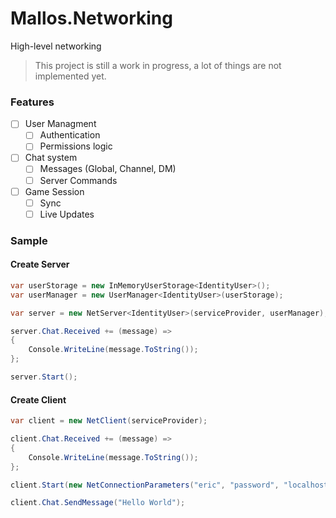 # Mallos.Networking
High-level networking

> This project is still a work in progress, a lot of things are not implemented yet.

### Features

- [ ] User Managment
    - [ ] Authentication
    - [ ] Permissions logic
- [ ] Chat system
    - [ ] Messages (Global, Channel, DM)
    - [ ] Server Commands
- [ ] Game Session
    - [ ] Sync
    - [ ] Live Updates

### Sample

#### Create Server
```cs
var userStorage = new InMemoryUserStorage<IdentityUser>();
var userManager = new UserManager<IdentityUser>(userStorage);

var server = new NetServer<IdentityUser>(serviceProvider, userManager);

server.Chat.Received += (message) =>
{
    Console.WriteLine(message.ToString());
};

server.Start();
```

#### Create Client
```cs
var client = new NetClient(serviceProvider);

client.Chat.Received += (message) =>
{
    Console.WriteLine(message.ToString());
};

client.Start(new NetConnectionParameters("eric", "password", "localhost"));

client.Chat.SendMessage("Hello World");
```
